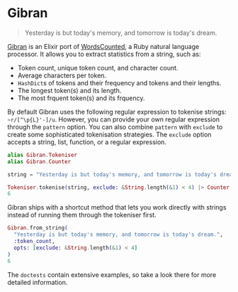 Gibran
=========

> Yesterday is but today's memory, and tomorrow is today's dream.

[Gibran][2] is an Elixir port of [WordsCounted][1], a Ruby natural language processor. It allows you to extract statistics from a string, such as:

- Token count, unique token count, and character count.
- Average characters per token.
- `HashDict`s of tokens and their frequency and tokens and their lengths.
- The longest token(s) and its length.
- The most frquent token(s) and its frquency.

By default Gibran uses the following regular expression to tokenise strings: `~r/[^\p{L}'-]/u`. However, you can provide your own regular expression through the `pattern` option. You can also combine `pattern` with `exclude` to create some sophisticated tokenisation strategies. The `exclude` option accepts a string, list, function, or a regular expression.

```elixir
alias Gibran.Tokeniser
alias Gibran.Counter

string = "Yesterday is but today's memory, and tomorrow is today's dream."

Tokeniser.tokenise(string, exclude: &String.length(&1) < 4) |> Counter.token_count
6
```

Gibran ships with a shortcut method that lets you work directly with strings instead of running them through the tokeniser first.

```elixir
Gibran.from_string(
  "Yesterday is but today's memory, and tomorrow is today's dream.",
  :token_count,
  opts: [exclude: &String.length(&1) < 4]
)
6
```

The `doctests` contain extensive examples, so take a look there for more detailed information.


  [1]: https://github.com/abitdodgy/words_counted
  [2]: https://en.wikipedia.org/wiki/Kahlil_Gibran
